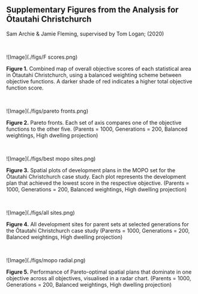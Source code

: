 ## Supplementary Figures from the Analysis for Ōtautahi Christchurch

Sam Archie & Jamie Fleming, supervised by Tom Logan; (2020)


<br>

![Image](./figs/F scores.png)

**Figure 1.** Combined map of overall objective scores of each statistical area in Ōtautahi Christchurch, using a balanced weighting scheme between objective functions. A darker shade of red indicates a higher total objective function score.

<br>

![Image](./figs/pareto fronts.png)

**Figure 2.** Pareto fronts. Each set of axis compares one of the objective functions to the other five. (Parents = 1000, Generations = 200, Balanced weightings, High dwelling projection)

<br>

![Image](./figs/best mopo sites.png)

**Figure 3.** Spatial plots of development plans in the MOPO set for the Ōtautahi Christchurch case study. Each plot represents the development plan that achieved the lowest score in the respective objective. (Parents = 1000, Generations = 200, Balanced weightings, High dwelling projection)

<br>

![Image](./figs/all sites.png)

**Figure 4.** All development sites for parent sets at selected generations for the Ōtautahi Christchurch case study (Parents = 1000, Generations = 200, Balanced weightings, High dwelling projection)

<br>

![Image](./figs/mopo radial.png)

**Figure 5.** Performance of Pareto-optimal spatial plans that dominate in one objective across all objectives, visualised in a radar chart. (Parents = 1000, Generations = 200, Balanced weightings, High dwelling projection)
